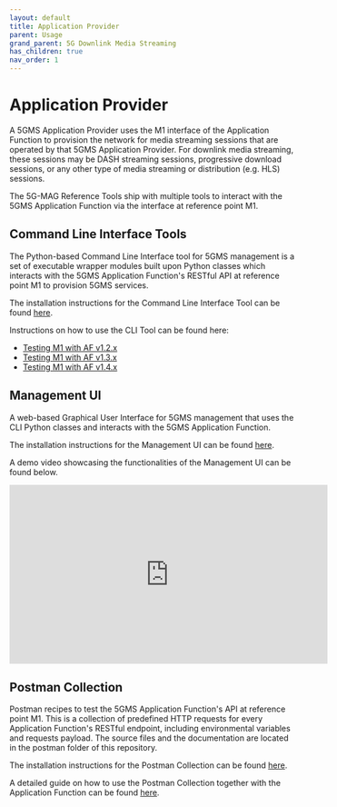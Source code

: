 ```yaml
---
layout: default
title: Application Provider
parent: Usage
grand_parent: 5G Downlink Media Streaming
has_children: true
nav_order: 1
---
```


# Application Provider

A 5GMS Application Provider uses the M1 interface of the Application Function to provision the network for media streaming sessions that are operated by that 5GMS Application Provider. For downlink media streaming, these sessions may be DASH streaming sessions, progressive download sessions, or any other type of media streaming or distribution (e.g. HLS) sessions.

The 5G-MAG Reference Tools ship with multiple tools to interact with the 5GMS Application Function via the interface at reference point M1.

## Command Line Interface Tools

The Python-based Command Line Interface tool for 5GMS management is a set of executable wrapper modules
built upon Python classes which interacts with the 5GMS Application Function's RESTful API at reference point M1 to
provision 5GMS services.

The installation instructions for the Command Line Interface Tool can be
found [here](https://github.com/5G-MAG/rt-5gms-application-provider/blob/development/python/README.md).

Instructions on how to use the CLI Tool can be found here:

* [Testing M1 with AF v1.2.x](../application-function/testing-m1-v120.html)
* [Testing M1 with AF v1.3.x](../application-function/testing-m1-v130.html)
* [Testing M1 with AF v1.4.x](../application-function/testing-m1-v141.html)

## Management UI

A web-based Graphical User Interface for 5GMS management that uses the CLI Python classes and interacts with
the 5GMS Application Function.

The installation instructions for the Management UI can be
found [here](https://github.com/5G-MAG/rt-5gms-application-provider/blob/development/management-ui/README.md).

A demo video showcasing the functionalities of the Management UI can be found below.

<iframe width="560" height="315" src="https://www.youtube.com/embed/qewsQhGi8aE?si=j3aNWafmMtynM0Yo" title="YouTube video player" frameborder="0" allow="accelerometer; autoplay; clipboard-write; encrypted-media; gyroscope; picture-in-picture; web-share" referrerpolicy="strict-origin-when-cross-origin" allowfullscreen></iframe>

## Postman Collection

Postman recipes to test the 5GMS Application Function's API at reference point M1. This is a collection of predefined
HTTP requests for every Application Function's RESTful endpoint, including environmental variables and requests payload.
The source files and the documentation are located in the postman folder of this repository.

The installation instructions for the Postman Collection can be
found [here](https://github.com/5G-MAG/rt-5gms-application-provider/blob/development/postman/README.md).

A detailed guide on how to use the Postman Collection together with the Application Function can be
found [here](../application-function/testing-postman.html).
